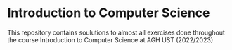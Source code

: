 # Introduction to Computer Science
This repository contains soulutions to almost all exercises done throughout the course Introduction to Computer Science at AGH UST (2022/2023)
